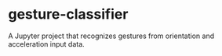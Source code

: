 # gesture-classifier
A Jupyter project that recognizes gestures from orientation and acceleration input data.
